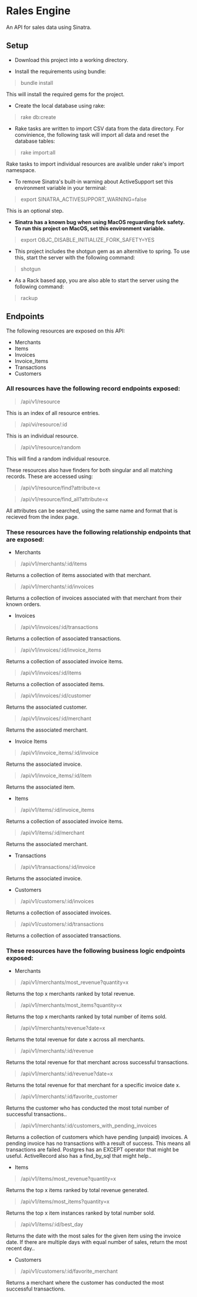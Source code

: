# Rales Engine
An API for sales data using Sinatra.

## Setup

* Download this project into a working directory.

* Install the requirements using bundle:
> bundle install

  This will install the required gems for the project.

* Create the local database using rake:
> rake db:create

* Rake tasks are written to import CSV data from the data directory. For convinience, the following task will import all data and reset the database tables:
> rake import:all

  Rake tasks to import individual resources are avalible under rake's import namespace.

* To remove Sinatra's built-in warning about ActiveSupport set this environment variable in your terminal:
> export SINATRA_ACTIVESUPPORT_WARNING=false

  This is an optional step.

* **Sinatra has a known bug when using MacOS reguarding fork safety. To run this project on MacOS, set this environment variable.**
> export OBJC_DISABLE_INITIALIZE_FORK_SAFETY=YES

* This project includes the shotgun gem as an alternitive to spring. To use this, start the server with the following command:
> shotgun

* As a Rack based app, you are also able to start the server using the following command:
> rackup

## Endpoints

The following resources are exposed on this API:

* Merchants
* Items
* Invoices
* Invoice_Items
* Transactions
* Customers

### All resources have the following record endpoints exposed:
> /api/v1/resource

  This is an index of all resource entries.

> /api/vi/resource/:id

  This is an individual resource.

> /api/v1/resource/random

  This will find a random individual resource.

These resources also have finders for both singular and all matching records. These are accessed using:
> /api/v1/resource/find?attribute=x

> /api/v1/resource/find_all?attribute=x

  All attributes can be searched, using the same name and format that is recieved from the index page.

### These resources have the following relationship endpoints that are exposed:

* Merchants
> /api/v1/merchants/:id/items 

  Returns a collection of items associated with that merchant.
  
> /api/v1/merchants/:id/invoices 

  Returns a collection of invoices associated with that merchant from their known orders.

* Invoices

> /api/v1/invoices/:id/transactions 

  Returns a collection of associated transactions.
> /api/v1/invoices/:id/invoice_items 

  Returns a collection of associated invoice items.
> /api/v1/invoices/:id/items 

  Returns a collection of associated items.
> /api/v1/invoices/:id/customer 

  Returns the associated customer.
> /api/v1/invoices/:id/merchant 

  Returns the associated merchant.

* Invoice Items

> /api/v1/invoice_items/:id/invoice 

  Returns the associated invoice.
> /api/v1/invoice_items/:id/item 

  Returns the associated item.

* Items

> /api/v1/items/:id/invoice_items 

  Returns a collection of associated invoice items.
> /api/v1/items/:id/merchant 

  Returns the associated merchant.

* Transactions

> /api/v1/transactions/:id/invoice 

  Returns the associated invoice.

* Customers

> /api/v1/customers/:id/invoices 

  Returns a collection of associated invoices.
> /api/v1/customers/:id/transactions 

  Returns a collection of associated transactions.

### These resources have the following business logic endpoints exposed:

* Merchants

> /api/v1/merchants/most_revenue?quantity=x 

  Returns the top x merchants ranked by total revenue.
> /api/v1/merchants/most_items?quantity=x 

  Returns the top x merchants ranked by total number of items sold.
> /api/v1/merchants/revenue?date=x 

  Returns the total revenue for date x across all merchants.
> /api/v1/merchants/:id/revenue 

  Returns the total revenue for that merchant across successful transactions.
> /api/v1/merchants/:id/revenue?date=x 

  Returns the total revenue for that merchant for a specific invoice date x.
> /api/v1/merchants/:id/favorite_customer 

  Returns the customer who has conducted the most total number of successful transactions..
> /api/v1/merchants/:id/customers_with_pending_invoices 

  Returns a collection of customers which have pending (unpaid) invoices. A pending invoice has no transactions with a result of success. This means all transactions are failed. Postgres has an EXCEPT operator that might be useful. ActiveRecord also has a find_by_sql that might help..

* Items

> /api/v1/items/most_revenue?quantity=x 

  Returns the top x items ranked by total revenue generated.
> /api/v1/items/most_items?quantity=x 

  Returns the top x item instances ranked by total number sold.
> /api/v1/items/:id/best_day 

  Returns the date with the most sales for the given item using the invoice date. If there are multiple days with equal number of sales, return the most recent day..

* Customers

> /api/v1/customers/:id/favorite_merchant 

  Returns a merchant where the customer has conducted the most successful transactions.
